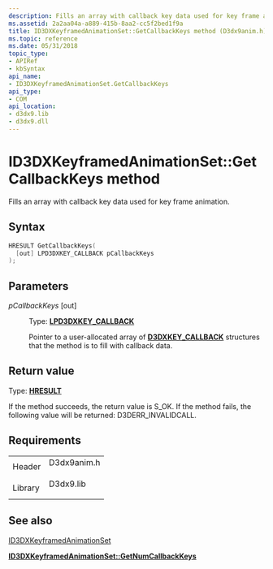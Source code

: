 ```yaml
---
description: Fills an array with callback key data used for key frame animation.
ms.assetid: 2a2aa04a-a889-415b-8aa2-cc5f2bed1f9a
title: ID3DXKeyframedAnimationSet::GetCallbackKeys method (D3dx9anim.h)
ms.topic: reference
ms.date: 05/31/2018
topic_type: 
- APIRef
- kbSyntax
api_name: 
- ID3DXKeyframedAnimationSet.GetCallbackKeys
api_type: 
- COM
api_location: 
- d3dx9.lib
- d3dx9.dll
---
```


# ID3DXKeyframedAnimationSet::GetCallbackKeys method

Fills an array with callback key data used for key frame animation.

## Syntax


```C++
HRESULT GetCallbackKeys(
  [out] LPD3DXKEY_CALLBACK pCallbackKeys
);
```



## Parameters

<dl> <dt>

*pCallbackKeys* \[out\]
</dt> <dd>

Type: **[**LPD3DXKEY\_CALLBACK**](d3dxkey-callback.md)**

Pointer to a user-allocated array of [**D3DXKEY\_CALLBACK**](d3dxkey-callback.md) structures that the method is to fill with callback data.

</dd> </dl>

## Return value

Type: **[**HRESULT**](https://msdn.microsoft.com/library/Bb401631(v=MSDN.10).aspx)**

If the method succeeds, the return value is S\_OK. If the method fails, the following value will be returned: D3DERR\_INVALIDCALL.

## Requirements



|                    |                                                                                        |
|--------------------|----------------------------------------------------------------------------------------|
| Header<br/>  | <dl> <dt>D3dx9anim.h</dt> </dl> |
| Library<br/> | <dl> <dt>D3dx9.lib</dt> </dl>   |



## See also

<dl> <dt>

[ID3DXKeyframedAnimationSet](id3dxkeyframedanimationset.md)
</dt> <dt>

[**ID3DXKeyframedAnimationSet::GetNumCallbackKeys**](id3dxkeyframedanimationset--getnumcallbackkeys.md)
</dt> </dl>

 

 




